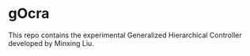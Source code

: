# gOcra
This repo contains the experimental Generalized Hierarchical Controller developed by Minxing Liu.
